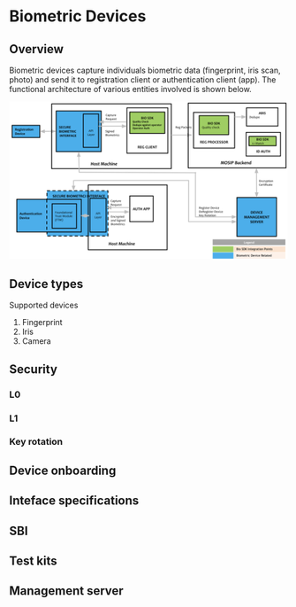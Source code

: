 # Biometric Devices

## Overview
Biometric devices capture individuals biometric data (fingerprint, iris scan, photo) and send it to registration client or authentication client (app). The functional architecture of various entities involved is shown below.

![](_images/sdk.png)

## Device types 
Supported devices
1. Fingerprint
1. Iris
1. Camera

## Security
### L0
### L1

### Key rotation

## Device onboarding

## Inteface specifications

## SBI

## Test kits

## Management server




 






